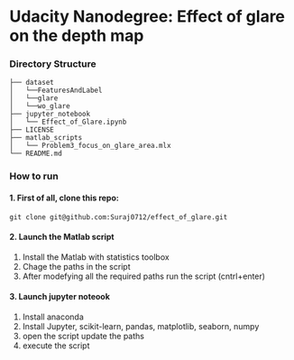 # Udacity Nanodegree: Effect of glare on the depth map

### Directory Structure

```
├── dataset
│   └──FeaturesAndLabel
│   └──glare
│   └──wo_glare
├── jupyter_notebook
│   └── Effect_of_Glare.ipynb
├── LICENSE
├── matlab_scripts
│   └── Problem3_focus_on_glare_area.mlx
└── README.md

```

### How to run

#### 1. First of all, clone this repo:
```
git clone git@github.com:Suraj0712/effect_of_glare.git
```

#### 2. Launch the Matlab script

1. Install the Matlab with statistics toolbox
2. Chage the paths in the script
3. After modefying all the required paths run the script (cntrl+enter)

#### 3. Launch jupyter noteook
1. Install anaconda
2. Install Jupyter, scikit-learn, pandas, matplotlib, seaborn, numpy 
3. open the script update the paths
4. execute the script


